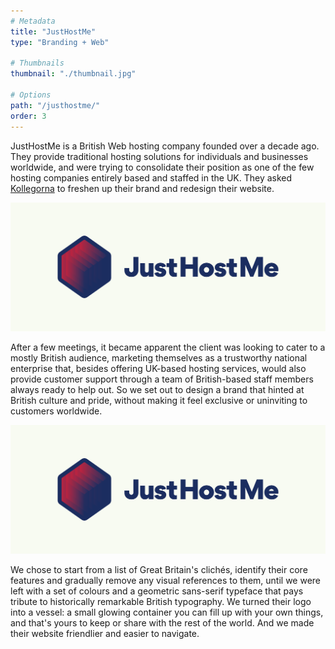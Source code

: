 ```yaml
---
# Metadata
title: "JustHostMe"
type: "Branding + Web"

# Thumbnails
thumbnail: "./thumbnail.jpg"

# Options
path: "/justhostme/"
order: 3
---
```


<article role="article">

JustHostMe is a British Web hosting company founded over a decade ago. They provide traditional hosting solutions for individuals and businesses worldwide, and were trying to consolidate their position as one of the few hosting companies entirely based and staffed in the UK. They asked [Kollegorna](https://www.kollegorna.se/en/) to freshen up their brand and redesign their website.

</article>

![JustHostMe Logo](logo.png)

<article role="article">

After a few meetings, it became apparent the client was looking to cater to a mostly British audience, marketing themselves as a trustworthy national enterprise that, besides offering UK-based hosting services, would also provide customer support through a team of British-based staff members always ready to help out. So we set out to design a brand that hinted at British culture and pride, without making it feel exclusive or uninviting to customers worldwide.

</article>

![JustHostMe Logo](logo.png)

<article role="article">

We chose to start from a list of Great Britain's clichés, identify their core features and gradually remove any visual references to them, until we were left with a set of colours and a geometric sans-serif typeface that pays tribute to historically remarkable British typography. We turned their logo into a vessel: a small glowing container you can fill up with your own things, and that's yours to keep or share with the rest of the world. And we made their website friendlier and easier to navigate.

</article>